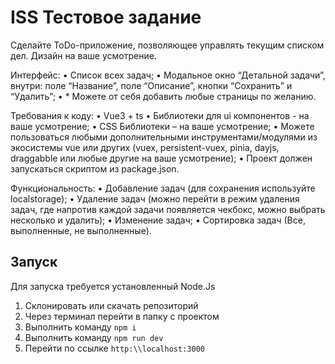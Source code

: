 # ISS Тестовое задание

Сделайте ToDo-приложение, позволяющее управлять текущим списком дел. Дизайн на ваше усмотрение.

Интерфейс:
• Список всех задач;
• Модальное окно “Детальной задачи”, внутри: поле “Название”, поле “Описание”, кнопки “Сохранить” и “Удалить”;
• \* Можете от себя добавить любые страницы по желанию.

Требования к коду:
• Vue3 + ts
• Библиотеки для ui компонентов - на ваше усмотрение;
• CSS Библиотеки – на ваше усмотрение;
• Можете пользоваться любыми дополнительными инструментами/модулями из экосистемы vue или других (vuex, persistent-vuex, pinia, dayjs, draggabble или любые другие на ваше усмотрение);
• Проект должен запускаться скриптом из package.json.

Функциональность:
• Добавление задач (для сохранения используйте localstorage);
• Удаление задач (можно перейти в режим удаления задач, где напротив каждой задачи появляется чекбокс, можно выбрать несколько и удалить);
• Изменение задач;
• Сортировка задач (Все, выполненные, не выполненные).

## Запуск

Для запуска требуется установленный Node.Js

1.  Склонировать или скачать репозиторий
2.  Через терминал перейти в папку с проектом
3.  Выполнить команду `npm i`
4.  Выполнить команду `npm run dev`
5.  Перейти по ссылке `http:\\localhost:3000`
